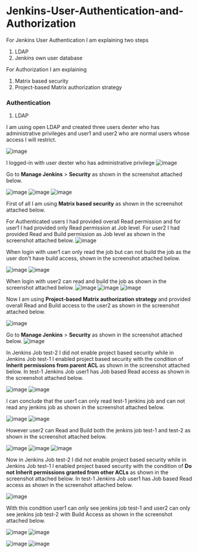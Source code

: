 # Jenkins-User-Authentication-and-Authorization

For Jenkins User Authentication I am explaining two steps
1. LDAP
2. Jenkins own user database

For Authorization I am explaining 
1. Matrix based security
2. Project-based Matrix authorization strategy

### Authentication
1. LDAP

I am using open LDAP and created three users dexter who has administrative privileges and user1 and user2 who are normal users whose access I will restrict.

![image](https://github.com/user-attachments/assets/a75293b6-c7df-4673-9c92-7daa1cebbfa5)

I logged-in with user dexter who has administrative privilege
![image](https://github.com/user-attachments/assets/e9b3b6b7-8391-4220-91ad-74472daafc43)

Go to **Manage Jenkins** > **Security** as shown in the screenshot attached below.

![image](https://github.com/user-attachments/assets/940d7317-58e2-4f26-99df-69a6d99515f7)
![image](https://github.com/user-attachments/assets/06d362e2-8f55-4a1a-8c6b-f45a31e2e27d)
![image](https://github.com/user-attachments/assets/152eefbb-8153-4365-8c42-567da607f7e0)

First of all I am using **Matrix based security** as shown in the screenshot attached below.

For Authenticated users I had provided overall Read permission and for user1 I had provided only Read permission at Job level. For user2 I had provided Read and Build permission as Job level as shown in the screenshot attached below.
![image](https://github.com/user-attachments/assets/69816d79-edfc-492a-bdf2-b194b513129b)

When login with user1 can only read the job but can not build the job as the user don't have build access, shown in the screenshot attached below.

![image](https://github.com/user-attachments/assets/3484019f-f165-4e66-96cd-16987e4dff78)
![image](https://github.com/user-attachments/assets/a81e38e3-0fd6-49e4-aa88-c67bc4efbc7d)

When login with user2 can read and build the job as shown in the screenshot attached below.
![image](https://github.com/user-attachments/assets/60a06678-5673-4edc-99d1-5ae202b54eb2)
![image](https://github.com/user-attachments/assets/8757123c-2ab3-4da4-b57a-7b8788dcdce9)
![image](https://github.com/user-attachments/assets/cb260fc7-1317-4112-9218-1fb6002c3506)

Now I am using **Project-based Matrix authorization strategy** and provided overall Read and Build access to the user2 as shown in the screenshot attached below.

![image](https://github.com/user-attachments/assets/96fd5a08-5d63-4ad4-bbe0-fb5a0a4acd73)

Go to **Manage Jenkins** > **Security** as shown in the screenshot attached below.
![image](https://github.com/user-attachments/assets/a290eec1-53d5-475f-b020-c62645ada824)

In Jenkins Job test-2 I did not enable project based security while in Jenkins Job test-1 I enabled project based security with the condition of **Inherit permissions from parent ACL** as shown in the screenshot attached below. In test-1 Jenkins Job user1 has Job based Read access as shown in the screenshot attached below.

![image](https://github.com/user-attachments/assets/b3cc8dd1-8629-4b5f-baef-986509b4113a)
![image](https://github.com/user-attachments/assets/fb54e7dc-f009-43f5-b521-2253ca139ebb)

I can conclude that the user1 can only read test-1 jenkins job and can not read any jenkins job as shown in the screenshot attached below.

![image](https://github.com/user-attachments/assets/61aea66e-d01f-473c-b1f8-0ea99dca6f8d)
![image](https://github.com/user-attachments/assets/77917d51-cdea-4760-8026-fb8a6fda339a)

However user2 can Read and Build both the jenkins job test-1 and test-2 as shown in the screenshot attached below.

![image](https://github.com/user-attachments/assets/83af73de-e7f0-4bdc-8b40-b18cff172882)
![image](https://github.com/user-attachments/assets/07ebf0ac-a0b6-4572-855b-b26f6cafb2be)
![image](https://github.com/user-attachments/assets/a3c0bb79-6fd2-4a2e-92da-67e89c653540)

Now in Jenkins Job test-2 I did not enable project based security while in Jenkins Job test-1 I enabled project based security with the condition of **Do not Inherit permissions granted from other ACLs** as shown in the screenshot attached below. In test-1 Jenkins Job user1 has Job based Read access as shown in the screenshot attached below.

![image](https://github.com/user-attachments/assets/a83ff166-81fa-4851-b25f-f2a4286eeb55)

With this condition user1 can only see jenkins job test-1 and user2 can only see jenkins job test-2 with Build Access as shown in the screenshot attached below.

![image](https://github.com/user-attachments/assets/3657b634-0db4-4569-b619-71c0dfaf0972)
![image](https://github.com/user-attachments/assets/3ad3c246-362e-4c01-a065-f82bbc649935)

![image](https://github.com/user-attachments/assets/2d45eb30-a146-4d3d-9dc9-5e8714667260)
![image](https://github.com/user-attachments/assets/3f45b51e-5296-4438-a599-e3acf4fc5ade)
